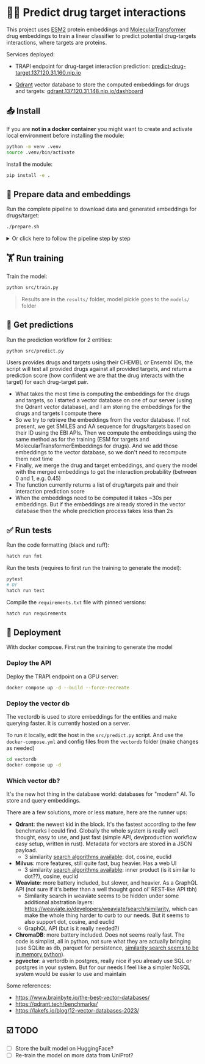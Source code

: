 # 💊🎯 Predict drug target interactions

This project uses [ESM2](https://github.com/facebookresearch/esm) protein embeddings and [MolecularTransformer](https://github.com/mpcrlab/MolecularTransformerEmbeddings) drug embeddings to train a linear classifier to predict potential drug-targets interactions, where targets are proteins.

Services deployed:

* TRAPI endpoint for drug-target interaction prediction: [predict-drug-target.137.120.31.160.nip.io](https://predict-drug-target.137.120.31.160.nip.io)

*  [Qdrant](https://qdrant.tech/) vector database to store the computed embeddings for drugs and targets: [qdrant.137.120.31.148.nip.io/dashboard](https://qdrant.137.120.31.148.nip.io/dashboard)

## 📥 Install

If you are **not in a docker container** you might want to create and activate local environment before installing the module:

```bash
python -m venv .venv
source .venv/bin/activate
```

Install the module:

```bash
pip install -e .
```

## 🍳 Prepare data and embeddings

Run the complete pipeline to download data and generated embeddings for drugs/target:

```bash
./prepare.sh
```


<details><summary>Or click here to follow the pipeline step by step</summary>

Query the Bio2RDF endpoint to get drugs and their smiles, targets and their protein sequences, and the set of known drug-target pairs

```bash
./get_bio2rdf_data.sh
```

Process the Bio2RDF data to generate the inputs needed for the two embeddings methods
```bash
python src/prepare.py
```

Install the ESM library
```bash
pip install git+https://github.com/facebookresearch/esm.git
```

Generate the protein embeddings
```bash
esm-extract esm2_t33_650M_UR50D data/download/drugbank_targets.fasta data/vectors/drugbank_targets_esm2_l33_mean --repr_layers 33 --include mean
```

Install the [Molecular Transformer Embeddings](https://github.com/mpcrlab/MolecularTransformerEmbeddings)
```bash
git clone https://github.com/mpcrlab/MolecularTransformerEmbeddings.git
cd MolecularTransformerEmbeddings
chmod +x download.sh
./download.sh
```
if you get an error (bash: ./download.sh: /bin/bash^M: bad interpreter: No such file or directory) running the download script, then run dos2unix

Generate the drug embeddings
```bash
python embed.py --data_path=../data/download/drugbank_smiles.txt
mv embeddings/drugbank_smiles.npz ../data/vectors/
cd ..
```

</details>

## 🏋️ Run training

Train the model:

```bash
python src/train.py
```

> Results are in the `results/` folder, model pickle goes to the `models/` folder

## 🔮 Get predictions

Run the prediction workflow for 2 entities:

```bash
python src/predict.py
```

Users provides drugs and targets using their CHEMBL or Ensembl IDs, the script will test all provided drugs against all provided targets, and return a prediction score (how confident we are that the drug interacts with the target) for each drug-target pair.
- What takes the most time is computing the embeddings for the drugs and targets, so I started a vector database on one of our server (using the Qdrant vector database), and I am storing the embeddings for the drugs and targets I compute there
- So we try to retrieve the embeddings from the vector database. If not present, we get SMILES and AA sequence for drugs/targets based on their ID using the EBI APIs. Then we compute the embeddings using the same method as for the training (ESM for targets and MolecularTransformerEmbeddings for drugs). And we add those embeddings to the vector database, so we don't need to recompute them next time
- Finally, we merge the drug and target embeddings, and query the model with the merged embeddings to get the interaction probability (between 0 and 1, e.g. 0.45)
- The function currently returns a list of drug/targets pair and their interaction prediction score
- When the embeddings need to be computed it takes ~30s per embeddings. But if the embeddings are already stored in the vector database then the whole prediction process takes less than 2s

## ✅ Run tests

Run the code formatting (black and ruff):

```bash
hatch run fmt
```

Run the tests (requires to first run the training to generate the model):

```bash
pytest
# Or
hatch run test
```

Compile the `requirements.txt` file with pinned versions:
```bash
hatch run requirements
```

## 🐳 Deployment

With docker compose. First run the training to generate the model

### Deploy the API

Deploy the TRAPI endpoint on a GPU server:

```bash
docker compose up -d --build --force-recreate
```

### Deploy the vector db

The vectordb is used to store embeddings for the entities and make querying faster. It is currently hosted on a server.

To run it locally, edit the host in the `src/predict.py` script. And use the `docker-compose.yml` and config files from the `vectordb` folder (make changes as needed)

```bash
cd vectordb
docker compose up -d
```

### Which vector db?

It's the new hot thing in the database world: databases for "modern" AI. To store and query embeddings.

There are a few solutions, more or less mature, here are the runner ups:

* **Qdrant**: the newest kid in the block. It's the fastest according to the few benchmarks I could find. Globally the whole system is really well thought, easy to use, and just fast (simple API, dev/production workflow easy setup, written in rust). Metadata for vectors are stored in a JSON payload.
    * 3 similarity [search algorithms available](https://qdrant.tech/documentation/concepts/search/#metrics): dot, cosine, euclid
* **Milvus**: more features, still quite fast, bug heavier. Has a web UI
    * 3 similarity [search algorithms available](https://milvus.io/docs/metric.md): inner product (is it similar to dot??), cosine, euclid
* **Weaviate**: more battery included, but slower, and heavier. As a GraphQL API (not sure if it's better than a well thought good ol' REST-like API tbh)
    * Similarity search in weaviate seems to be hidden under some additional abstration layers: https://weaviate.io/developers/weaviate/search/similarity, which can make the whole thing harder to curb to our needs. But it seems to also support dot, cosine, and euclid
    * GraphQL API (but is it really needed?)
* **ChromaDB**: more battery included. Does not seems really fast. The code is simplist, all in python, not sure what they are actually bringing (use SQLite as db, parquet for persistence, [similarity search seems to be in memory python](https://github.com/chroma-core/chroma/blob/e81cc9f361e5aa072534a1fbbc483da406b54848/chromadb/segment/impl/vector/local_hnsw.py#L116)).
* **pgvector**: a vertordb in postgres, really nice if you already use SQL or postgres in your system. But for our needs I feel like a simpler NoSQL system would be easier to use and maintain


Some references:
- https://www.brainbyte.io/the-best-vector-databases/
- https://qdrant.tech/benchmarks/
- https://lakefs.io/blog/12-vector-databases-2023/

## ☑️ TODO

- [ ] Store the built model on HuggingFace?
- [ ] Re-train the model on more data from UniProt?
